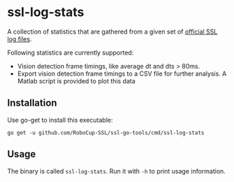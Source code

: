 # ssl-log-stats

A collection of statistics that are gathered from a given set of [official SSL log files](https://ssl.robocup.org/game-logs/).

Following statistics are currently supported:

 * Vision detection frame timings, like average dt and dts > 80ms.
 * Export vision detection frame timings to a CSV file for further analysis. A Matlab script is provided to plot this data
 
## Installation

Use go-get to install this executable:

```
go get -u github.com/RoboCup-SSL/ssl-go-tools/cmd/ssl-log-stats
```

## Usage

The binary is called `ssl-log-stats`.
Run it with `-h` to print usage information.

